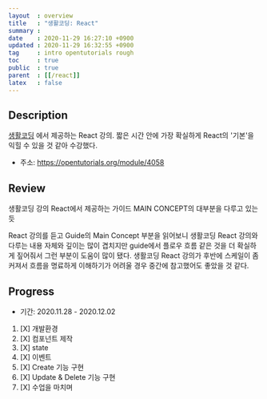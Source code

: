 ```yaml
---
layout  : overview
title   : "생활코딩: React"
summary : 
date    : 2020-11-29 16:27:10 +0900
updated : 2020-11-29 16:32:55 +0900
tag     : intro opentutorials rough
toc     : true
public  : true
parent  : [[/react]]
latex   : false
---
```


## Description

[생활코딩](https://opentutorials.org/course/1) 에서 제공하는 React 강의. 짧은 시간 안에 가장 확실하게 React의 '기본'을 익힐 수 있을 것 같아 수강했다.

+ 주소: https://opentutorials.org/module/4058

## Review

생활코딩 강의 React에서 제공하는 가이드 MAIN CONCEPT의 대부분을 다루고 있는듯

React 강의를 듣고 Guide의 Main Concept 부분을 읽어보니 생활코딩 React 강의와 다루는 내용 자체와 깊이는 많이 겹치지만 guide에서 플로우 흐름 같은 것을 더 확실하게 짚어줘서 그런 부분이 도움이 많이 됐다. 생활코딩 React 강의가 후반에 스케일이 좀 커져서 흐름을 명료하게 이해하기가 어려울 경우 중간에 참고했어도 좋았을 것 같다.

## Progress

+ 기간: 2020.11.28 - 2020.12.02

1. [X] 개발환경
1. [X] 컴포넌트 제작
1. [X] state
1. [X] 이벤트
1. [X] Create 기능 구현
1. [X] Update & Delete 기능 구현
1. [X] 수업을 마치며
